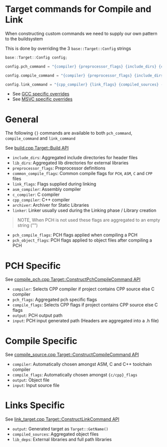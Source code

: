 # Target commands for Compile and Link

When constructing custom commands we need to supply our own pattern to the buildsystem

This is done by overriding the 3 `base::Target::Config` strings

```cpp
base::Target::Config config;

config.pch_command = "{compiler} {preprocessor_flags} {include_dirs} {common_compile_flags} {pch_flags} {compile_flags} -o {output} -c {input}";

config.compile_command = "{compiler} {preprocessor_flags} {include_dirs} {common_compile_flags} {compile_flags} -o {output} -c {input}";

config.link_command = "{cpp_compiler} {link_flags} {compiled_sources} -o {output} {lib_dirs} {lib_deps}";
```

- See [GCC specific overrides](../../buildcc/targets/include/targets/target_gcc.h)
- See [MSVC specific overrides](../../buildcc/targets/include/targets/target_msvc.h)

# General

The following `{}` commands are available to both `pch_command`, `compile_command` and `link_command`

See [build.cpp Target::Build API](../../buildcc/lib/target/src/target/build.cpp)

- `include_dirs`: Aggregated include directories for header files
- `lib_dirs`: Aggregated lib directories for external libraries
- `preprocessor_flags`: Preprocessor definitions
- `common_compile_flags`: Common compile flags for `PCH`, `ASM`, `C` and `CPP` files
- `link_flags`: Flags supplied during linking
- `asm_compiler`: Assembly compiler
- `c_compiler`: C compiler
- `cpp_compiler`: C++ compiler
- `archiver`: Archiver for Static Libraries
- `linker`: Linker usually used during the Linking phase / Library creation

> NOTE, When PCH is not used these flags are aggregated to an empty string ("")

- `pch_compile_flags`: PCH flags applied when compiling a PCH
- `pch_object_flags`: PCH flags applied to object files after compiling a PCH

# PCH Specific

See [compile_pch.cpp Target::ConstructPchCompileCommand API](../../buildcc/lib/target/src/target/compile_pch.cpp)

- `compiler`: Selects CPP compiler if project contains CPP source else C compiler
- `pch_flags`: Aggregated pch specific flags
- `compile_flags`: Selects CPP flags if project contains CPP source else C flags
- `output`: PCH output path
- `input`: PCH input generated path (Headers are aggregated into a .h file)

# Compile Specific

See [compile_source.cpp Target::ConstructCompileCommand API](../../buildcc/lib/target/src/target/compile_source.cpp)

- `compiler`: Automatically chosen amongst ASM, C and C++ toolchain compiler
- `compile_flags`: Automatically chosen amongst `{c/cpp}_flags`
- `output`: Object file
- `input`: Input source file

# Links Specific

See [link_target.cpp Target::ConstructLinkCommand API](../../buildcc/lib/target/src/target/link_target.cpp)

- `output`: Generated target as `Target::GetName()`
- `compiled_sources`: Aggregated object files
- `lib_deps`: External libraries and full path libraries
